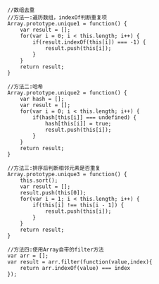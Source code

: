     //数组去重
    //方法一:遍历数组，indexOf判断重复项
    Array.prototype.unique1 = function() {
        var result = [];
        for(var i = 0; i < this.length; i++) {
            if(result.indexOf(this[i]) === -1) {
                result.push(this[i]);
            }
        }
        return result;
    }
    
    //方法二:哈希
    Array.prototype.unique2 = function() {
        var hash = [];
        var result = [];
        for(var i = 0; i < this.length; i++) {
            if(hash[this[i]] === undefined) {
                hash[this[i]] = true;
                result.push(this[i]);
            }
        }
        return result;
    }
    
    //方法三:排序后判断相邻元素是否重复
    Array.prototype.unique3 = function() {
        this.sort();
        var result = [];
        result.push(this[0]);
        for(var i = 1; i < this.length; i++) {
            if(this[i] !== this[i - 1]) {
                result.push(this[i]);
            }
        }
        return result;
    }
    
    //方法四:使用Array自带的filter方法
    var arr = [];
    var result = arr.filter(function(value,index){
        return arr.indexOf(value) === index
    });